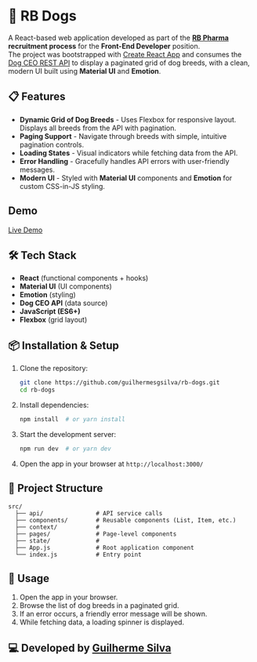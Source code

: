 # 🐶 RB Dogs

A React-based web application developed as part of the **[RB Pharma](https://www.linkedin.com/company/rb-pharma/) recruitment process** for the **Front-End Developer** position.  
The project was bootstrapped with [Create React App](https://github.com/facebook/create-react-app) and consumes the [Dog CEO REST API](https://dog.ceo/api/breeds/list/all) to display a paginated grid of dog breeds, with a clean, modern UI built using **Material UI** and **Emotion**.

## 📋 Features

- **Dynamic Grid of Dog Breeds** - Uses Flexbox for responsive layout. Displays all breeds from the API with pagination.
- **Paging Support** - Navigate through breeds with simple, intuitive pagination controls.
- **Loading States** - Visual indicators while fetching data from the API.
- **Error Handling** - Gracefully handles API errors with user-friendly messages.
- **Modern UI** - Styled with **Material UI** components and **Emotion** for custom CSS-in-JS styling.

## Demo

[Live Demo](https://guilhermesgsilva.github.io/rb-dogs/)

## 🛠️ Tech Stack

- **React** (functional components + hooks)
- **Material UI** (UI components)
- **Emotion** (styling)
- **Dog CEO API** (data source)
- **JavaScript (ES6+)**
- **Flexbox** (grid layout)

## 📦 Installation & Setup

1. Clone the repository:
   ```sh
   git clone https://github.com/guilhermesgsilva/rb-dogs.git
   cd rb-dogs
   ```

2. Install dependencies:
   ```sh
   npm install  # or yarn install
   ```

3. Start the development server:
   ```sh
   npm run dev  # or yarn dev
   ```

4. Open the app in your browser at `http://localhost:3000/`

## 📂 Project Structure

```
src/
  ├── api/               # API service calls
  ├── components/        # Reusable components (List, Item, etc.)
  ├── context/           # 
  ├── pages/             # Page-level components
  ├── state/             # 
  ├── App.js             # Root application component
  └── index.js           # Entry point
```

## 🚀 Usage

1. Open the app in your browser.
2. Browse the list of dog breeds in a paginated grid.
3. If an error occurs, a friendly error message will be shown.
4. While fetching data, a loading spinner is displayed.

## 💻 Developed by [Guilherme Silva](https://github.com/guilhermesgsilva)
